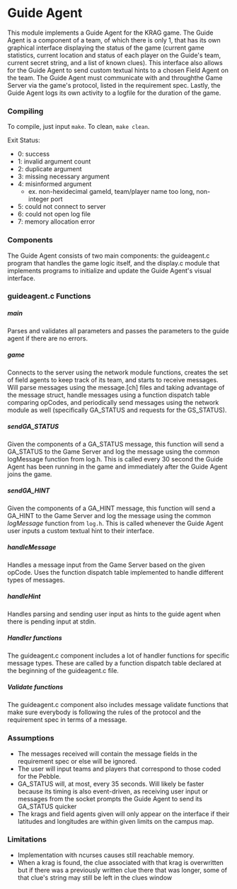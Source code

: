 # Guide Agent

This module implements a Guide Agent for the KRAG game. The Guide Agent
is a component of a team, of which there is only 1, that has its own graphical
interface displaying the status of the game (current game statistics, current 
location and status of each player on the Guide's team, current secret string, 
and a list of known clues). This interface also allows for the Guide Agent to 
send custom textual hints to a chosen Field Agent on the team. The Guide Agent
must communicate with and throughthe Game Server via the game's protocol, 
listed in the requirement spec. Lastly, the Guide Agent logs its own activity
to a logfile for the duration of the game. 

### Compiling

To compile, just input `make`.
To clean, `make clean`.

Exit Status:

* 0: success
* 1: invalid argument count
* 2: duplicate argument
* 3: missing necessary argument
* 4: misinformed argument
	* ex. non-hexidecimal gameId, team/player name too long, non-integer port
* 5: could not connect to server
* 6: could not open log file
* 7: memory allocation error

### Components

The Guide Agent consists of two main components: the guideagent.c program that
handles the game logic itself, and the display.c module that implements
programs to initialize and update the Guide Agent's visual interface.

### guideagent.c Functions

##### main

Parses and validates all parameters and passes the parameters to the guide agent
if there are no errors.

##### game

Connects to the server using the network module functions, creates the set of 
field agents to keep track of its team, and starts to receive messages.
Will parse messages using the message.[ch] files and taking advantage of the
message struct, handle messages using a function dispatch table comparing 
opCodes, and periodically send messages using the network module as well
(specifically GA_STATUS and requests for the GS_STATUS).

##### sendGA_STATUS

Given the components of a GA\_STATUS message, this function will send a 
GA\_STATUS to the Game Server and log the message using the common
logMessage function from log.h. This is called every 30 second the Guide Agent has 
been running in the game and immediately after the Guide Agent joins the game.

##### sendGA_HINT

Given the components of a GA_HINT message, this function will send a GA\_HINT
to the Game Server and log the message using the common _logMessage_ function
from `log.h`. This is called whenever the Guide Agent user inputs a custom
textual hint to their interface.

##### handleMessage

Handles a message input from the Game Server based on the given opCode. Uses
the function dispatch table implemented to handle different types of messages.

##### handleHint

Handles parsing and sending user input as hints to the guide agent when there
is pending input at stdin.

##### Handler functions

The guideagent.c component includes a lot of handler functions for specific
message types. These are called by a function dispatch table declared at the 
beginning of the guideagent.c file.

##### Validate functions

The guideagent.c component also includes message validate functions that 
make sure everybody is following the rules of the protocol and the requirement
spec in terms of a message.

### Assumptions

* The messages received will contain the message fields in the requirement spec
	or else will be ignored.
* The user will input teams and players that correspond to those coded for the 
	Pebble.
* GA_STATUS will, at most, every 35 seconds. Will likely be faster because its
	timing is also event-driven, as receiving user input or messages from the 
	socket prompts the Guide Agent to send its GA_STATUS quicker
* The krags and field agents given will only appear on the interface if their
	latitudes and longitudes are within given limits on the campus map.

### Limitations

* Implementation with ncurses causes still reachable memory.
* When a krag is found, the clue associated with that krag is overwritten but if
  there was a previously written clue there that was longer, some of that
  clue's string may still be left in the clues window